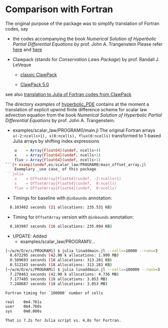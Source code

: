 # Comparison with Fortran

The original purpose of the package was to simplify translation of Fortran codes, say
* the codes accompanying the book _Numerical Solution of Hyperbolic Partial Differential Equations_ by prof. John A. Trangenstein
  Please refer [here](http://www.math.duke.edu/~johnt/) and [here](http://www.cambridge.org/us/academic/subjects/mathematics/differential-and-integral-equations-dynamical-systems-and-co/numerical-solution-hyperbolic-partial-differential-equations)
* Clawpack (stands for *Conservation Laws Package*) by prof. Randall J. LeVeque

  + [classic ClawPack](http://depts.washington.edu/clawpack/)

  + [ClawPack 5.0](http://clawpack.github.io/index.html)

see also [translation to Julia of Fortran codes from ClawPack](https://github.com/alsam/Claw.jl)

The directory _examples_ of [hyperbolic_PDE](https://github.com/alsam/hyperbolic_PDE.jl) contains at the moment a translation of explicit upwind finite difference scheme for scalar law advection equation from
the book _Numerical Solution of Hyperbolic Partial Differential Equations_ by prof. John A. Trangenstein.

+ examples/scalar_law/PROGRAM0/main.jl
    The original Fortran arrays  `u(-2:ncells+1), x(0:ncells), flux(0:ncells)` transformed to 1-based Julia arrays by shifting index expressions
```julia
    u    = Array{Float64}(undef, ncells+4)
    x    = Array{Float64}(undef, ncells+1)
    flux = Array{Float64}(undef, ncells+1)
```{+ examp}(undef,es/scalar_law/PROGRAM0/main_offset_array.jl
    Exemplary _use case_ of this package
```julia
    u    = OffsetArray{Float64}(undef, -2:ncells+1)
    x    = OffsetArray{Float64}(undef,  0:ncells)
    flux = OffsetArray{Float64}(undef,  0:ncells)
```

+ Timings for baseline with `@inbounds` annotation:
```sh
  0.103402 seconds (21 allocations: 235.531 KB)
```

+ Timing for `OffsetArray` version with `@inbounds` annotation:
```sh
  0.103987 seconds (16 allocations: 235.094 KB)
```

+ UPDATE:
    Added
    + examples/scalar_law/PROGRAM1/...
```sh
[~/w/m/O/e/s/PROGRAM1] $ julia linaddmain.jl --cells=10000 --runs=3                                                                           ms  master|✚ 1…
  0.672295 seconds (42.90 k allocations: 1.990 MB)
  0.509693 seconds (18 allocations: 313.281 KB)
  0.512243 seconds (18 allocations: 313.281 KB)
[~/w/m/O/e/s/PROGRAM1] $ julia linaddmain.jl --cells=100000 --runs=3                                                                      6134ms  master|✚ 1…
  7.270463 seconds (42.90 k allocations: 4.736 MB)
  7.177485 seconds (18 allocations: 3.053 MB)
  7.248687 seconds (18 allocations: 3.053 MB)
```

    Fortran timing for `100000` number of cells
```sh
real    0m4.781s
user    0m4.760s
sys     0m0.000s

```

    That is 7.2s for Julia script vs. 4.8s for Fortran.
